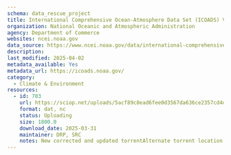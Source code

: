 ```yaml
---
schema: data_rescue_project 
title: International Comprehensive Ocean-Atmosphere Data Set (ICOADS) V3
organization: National Oceanic and Atmospheric Administration
agency: Department of Commerce
websites: ncei.noaa.gov
data_source: https://www.ncei.noaa.gov/data/international-comprehensive-ocean-atmosphere/
description: 
last_modified: 2025-04-02
metadata_available: Yes
metadata_url: https://icoads.noaa.gov/
category:
  - Climate & Environment 
resources:
  - id: 703
    url: https://sciop.net/uploads/5acf89c8ead6fee0d3567da636ce2357cd4dc135
    format: dat, nc
    status: Uploading
    size: 1800.0
    download_date: 2025-03-31
    maintainer: DRP, SRC
    notes: New corrected and updated torrentAlternate torrent location https://academictorrents.com/details/5acf89c8ead6fee0d3567da636ce2357cd4dc135
---
```

